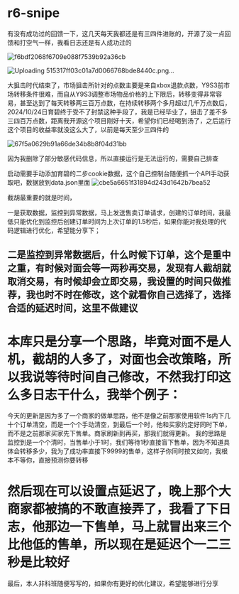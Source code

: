 # r6-snipe 

有没有成功过的回馈一下，这几天每天我都还是有三四件进账的，开源了没一点回馈和打空气一样，我看日志还是有人成功过的

![f6bdf2068f6709e088f7539b92a36cb](https://github.com/user-attachments/assets/bc02d019-2ab4-4d3b-9f7a-3e638279d911)

![Uploading 515317ff03c01a7d0066768bde8440c.png…]()


大狙击时代结束了，市场狙击所针对的点数主要是来自xbox退款点数，Y9S3前市场转移条件很难，而自从Y9S3调整市场物品价格的上下限后，转移变得非常容易，甚至达到了每天转移两三百万点数，在持续转移两个多月超过几千万点数后，2024/10/24日育碧终于受不了封禁这种手段了，我是已经毕业了，狙击了差不多三四百万点数，距离我开源这个项目刚好十天，希望你们已经喝到汤了，之后运行这个项目的收益率就没这么大了，以前是每天至少三四件的

![67f5a0629b91a66de34b8b8f04d31bb](https://github.com/user-attachments/assets/8138dd35-24d6-4d4c-9d54-8d556e06dc38)

因为我删除了部分敏感代码信息，所以直接运行是无法运行的，需要自己排查

启动需要手动添加育碧的二步cookie数据，这个自己控制台随便抓一个API手动获取吧，数据放到data.json里面
![cbe5a6651f31894d243d1642b7bea52](https://github.com/user-attachments/assets/32bcf265-d89a-4e71-bfa7-ef1af81c06e7)

截胡最重要的就是时间，

一是获取数据，监控到异常数据，马上发送售卖订单请求，创建的订单时间，我最低只能优化到监控后创建订单时间为上次订单的1.5秒后，如果你能对我处理的代码逻辑进行优化，希望能分享下；

## 二是监控到异常数据后，什么时候下订单，这个是重中之重，有时候对面会等一两秒再交易，发现有人截胡就取消交易，有时候却会立即交易，我设置的时间只做推荐，我也时不时在修改，这个就看你自己选择了，选择合适的延迟时间，这里不做建议

# 本库只是分享一个思路，毕竟对面不是人机，截胡的人多了，对面也会改策略，所以我说等待时间自己修改，不然我打印这么多日志干什么，我举个例子：
今天的更新是因为多了一个商家的做单思路，他不是像之前那家使用软件1s内下几十个订单清空，而是一个个手动清空，到最后一个时，他和买家约定好同时下单，而不是之前那家买家先下售单。商家刷新到再买，那我们就得更新。
我的思路是监控到是一个个清时，当售单小于1时，我们等待1秒直接盲下售单，因为不知道具体会转移多少，我为了成功率直接下9999的售单，这样子你同时按又如何，我根本不等你，直接预测你要转移

# 然后现在可以设置点延迟了，晚上那个大商家都被搞的不敢直接弄了，我看了下日志，他那边一下售单，马上就冒出来三个比他低的售单，所以现在是延迟个一二三秒是比较好
最后，本人非科班随便写写的，如果你有更好的优化建议，希望能够进行分享
